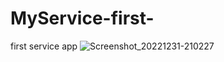 # MyService-first-
first service app
![Screenshot_20221231-210227](https://user-images.githubusercontent.com/82153699/210145276-671c7d58-3ec9-4640-a03c-1a7df5f90120.png)
